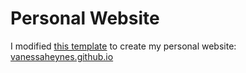 # Personal Website

I modified [this template](https://www.free-css.com/free-css-templates/page240/present) to create my personal website: [vanessaheynes.github.io](https://vanessaheynes.github.io/)

